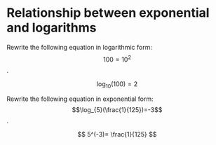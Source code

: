 # Relationship between exponential and logarithms

Rewrite the following equation in logarithmic form: $$100=10^2$$.

$$
\log_{10}(100)=2
$$

Rewrite the following equation in exponential form: $$\log_{5}(\frac{1}{125})=-3$$.

$$
5^(-3)= \frac{1}{125}
$$
